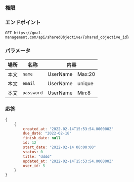 ### 権限


### エンドポイント
```
GET https://goal-management.com/api/sharedObjective/{shared_objective_id}
```


### パラメータ
| 場所  | 名称     | 内容 |
|-----|--------|--|
| 本文  | `name` | UserName　Max:20 |
| 本文  | `email` | UserName　unique |
| 本文  | `password` | UserName　Min:8 |
### 応答
```js
{
    {
        created_at: "2022-02-14T15:53:54.000000Z"
        due_date: "2022-02-18"
        finish_date: null
        id: 12
        start_date: "2022-02-14 00:00:00"
        status: 0
        title: "dddd"
        updated_at: "2022-02-14T15:53:54.000000Z"
        user_id: 5        
    }
}
```

